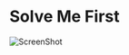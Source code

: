 #  Solve Me First

![ScreenShot](C:\Users\rashi\go\src\github.com\kakoitouser\hackerrank_algorithms\Solve_Me_First\img.png)